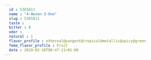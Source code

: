 ```yaml
---
  id : 5365811
  name : "4-Hexen-3-One"
  slug : 5365811
  taste : 
  bitter : 0
  odor : 
  natural : 1
  flavor_profile : ethereal@pungent@tropical@metallic@spicy@green
  fema_flavor_profile : Fruit
  date : 2019-03-26T08:47:11+01:00
---
```



